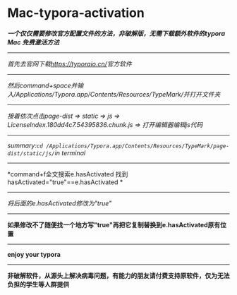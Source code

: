 # Mac-typora-activation

***一个仅仅需要修改官方配置文件的方法，非破解版，无需下载额外软件的typora Mac 免费激活方法***<hr>
*首先去官网下载<https://typoraio.cn/>官方软件*<hr>
*然后command+space并输入/Applications/Typora.app/Contents/Resources/TypeMark/并打开文件夹*<hr>
*接着依次点击page-dist => static => js => Licenselndex.180dd4c7.54395836.chunk.js => 打开编辑器编辑js代码*<hr>
*summary:```cd /Applications/Typora.app/Contents/Resources/TypeMark/page-dist/static/js/```in terminal*<hr>
*command+f全文搜索e.hasActivated 找到 hasActivated="true"==e.hasActivated *<hr>
*将后面的e.hasActivated修改为"true"*<hr>
**如果修改不了随便找一个地方写"true"再把它复制替换到e.hasActivated原有位置**<hr>
**enjoy your typora**<hr>
**非破解软件，从源头上解决病毒问题，有能力的朋友请付费支持原软件，仅为无法负担的学生等人群提供**
